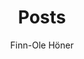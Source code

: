 ---
aliases: ["posts", "articles", "blog", "showcase", "docs"]
title: "Posts"
author: "Finn-Ole Höner"
tags: ["index"]
eval: false
---